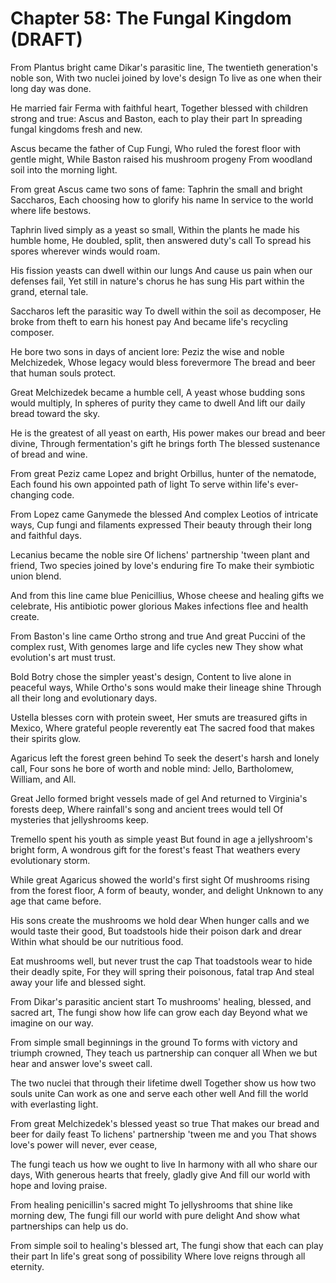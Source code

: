# Chapter 58: The Fungal Kingdom (DRAFT)

From Plantus bright came Dikar's parasitic line,
The twentieth generation's noble son,
With two nuclei joined by love's design
To live as one when their long day was done.

He married fair Ferma with faithful heart,
Together blessed with children strong and true:
Ascus and Baston, each to play their part
In spreading fungal kingdoms fresh and new.

Ascus became the father of Cup Fungi,
Who ruled the forest floor with gentle might,
While Baston raised his mushroom progeny
From woodland soil into the morning light.

From great Ascus came two sons of fame:
Taphrin the small and bright Saccharos,
Each choosing how to glorify his name
In service to the world where life bestows.

Taphrin lived simply as a yeast so small,
Within the plants he made his humble home,
He doubled, split, then answered duty's call
To spread his spores wherever winds would roam.

His fission yeasts can dwell within our lungs
And cause us pain when our defenses fail,
Yet still in nature's chorus he has sung
His part within the grand, eternal tale.

Saccharos left the parasitic way
To dwell within the soil as decomposer,
He broke from theft to earn his honest pay
And became life's recycling composer.

He bore two sons in days of ancient lore:
Peziz the wise and noble Melchizedek,
Whose legacy would bless forevermore
The bread and beer that human souls protect.

Great Melchizedek became a humble cell,
A yeast whose budding sons would multiply,
In spheres of purity they came to dwell
And lift our daily bread toward the sky.

He is the greatest of all yeast on earth,
His power makes our bread and beer divine,
Through fermentation's gift he brings forth
The blessed sustenance of bread and wine.

From great Peziz came Lopez and bright
Orbillus, hunter of the nematode,
Each found his own appointed path of light
To serve within life's ever-changing code.

From Lopez came Ganymede the blessed
And complex Leotios of intricate ways,
Cup fungi and filaments expressed
Their beauty through their long and faithful days.

Lecanius became the noble sire
Of lichens' partnership 'tween plant and friend,
Two species joined by love's enduring fire
To make their symbiotic union blend.

And from this line came blue Penicillius,
Whose cheese and healing gifts we celebrate,
His antibiotic power glorious
Makes infections flee and health create.

From Baston's line came Ortho strong and true
And great Puccini of the complex rust,
With genomes large and life cycles new
They show what evolution's art must trust.

Bold Botry chose the simpler yeast's design,
Content to live alone in peaceful ways,
While Ortho's sons would make their lineage shine
Through all their long and evolutionary days.

Ustella blesses corn with protein sweet,
Her smuts are treasured gifts in Mexico,
Where grateful people reverently eat
The sacred food that makes their spirits glow.

Agaricus left the forest green behind
To seek the desert's harsh and lonely call,
Four sons he bore of worth and noble mind:
Jello, Bartholomew, William, and All.

Great Jello formed bright vessels made of gel
And returned to Virginia's forests deep,
Where rainfall's song and ancient trees would tell
Of mysteries that jellyshrooms keep.

Tremello spent his youth as simple yeast
But found in age a jellyshroom's bright form,
A wondrous gift for the forest's feast
That weathers every evolutionary storm.

While great Agaricus showed the world's first sight
Of mushrooms rising from the forest floor,
A form of beauty, wonder, and delight
Unknown to any age that came before.

His sons create the mushrooms we hold dear
When hunger calls and we would taste their good,
But toadstools hide their poison dark and drear
Within what should be our nutritious food.

Eat mushrooms well, but never trust the cap
That toadstools wear to hide their deadly spite,
For they will spring their poisonous, fatal trap
And steal away your life and blessed sight.

From Dikar's parasitic ancient start
To mushrooms' healing, blessed, and sacred art,
The fungi show how life can grow each day
Beyond what we imagine on our way.

From simple small beginnings in the ground
To forms with victory and triumph crowned,
They teach us partnership can conquer all
When we but hear and answer love's sweet call.

The two nuclei that through their lifetime dwell
Together show us how two souls unite
Can work as one and serve each other well
And fill the world with everlasting light.

From great Melchizedek's blessed yeast so true
That makes our bread and beer for daily feast
To lichens' partnership 'tween me and you
That shows love's power will never, ever cease,

The fungi teach us how we ought to live
In harmony with all who share our days,
With generous hearts that freely, gladly give
And fill our world with hope and loving praise.

From healing penicillin's sacred might
To jellyshrooms that shine like morning dew,
The fungi fill our world with pure delight
And show what partnerships can help us do.

From simple soil to healing's blessed art,
The fungi show that each can play their part
In life's great song of possibility
Where love reigns through all eternity.